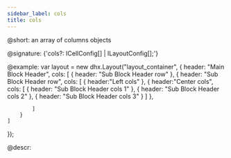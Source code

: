 ```yaml
---
sidebar_label: cols
title: cols
---          
```


@short: an array of columns objects

@signature: {'cols?: ICellConfig[] | ILayoutConfig[];'}

@example:
var layout = new dhx.Layout("layout_container", {
    header: "Main Block Header",
    cols: [
        {
            header: "Sub Block Header row"
        },
        {
            header: "Sub Block Header row",
            cols: [
                {
                    header:"Left cols"
                },
                {
                    header:"Center cols",
                    cols: [
                        { header: "Sub Block Header cols 1" },
                        { header: "Sub Block Header cols 2" },
                        { header: "Sub Block Header cols 3" }
                    ]
                },
 
            ]
        }
    ]
});

@descr:

[comment]: # (@relatedapi: layout/api/layout_rows_config.md)

[comment]: # (@related: layout/init.md#initialize-layout layout/layout_structure.md)
